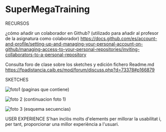 # SuperMegaTraining

RECURSOS

¿cómo  añadir un colaborador en Github?  (utilizado para añadir al profesor de la asignatura como colaborador)
https://docs.github.com/es/account-and-profile/setting-up-and-managing-your-personal-account-on-github/managing-access-to-your-personal-repositories/inviting-collaborators-to-a-personal-repository

Consulta foro de clase sobre los sketches y edición fichero Readme.md
https://fpadistancia.caib.es/mod/forum/discuss.php?d=73378#p166879

SKETCHES

![foto1 (paginas que contiene)](https://github.com/user-attachments/assets/8ae68652-b16c-4730-97a7-e64c46bf82ae)

![foto 2 (continuacion foto 1)](https://github.com/user-attachments/assets/72c99419-cdd4-48a2-9d42-1d0b876842d3)

![foto 3 (esquema secuencias)](https://github.com/user-attachments/assets/86ab52c5-6508-4bac-b3dc-54552e6bff87)



USER EXPERIENCE
S'han inclòs molts d'elements per millorar la usabilitat i, per tant, proporcionar una millor experiència a l'usuari.



